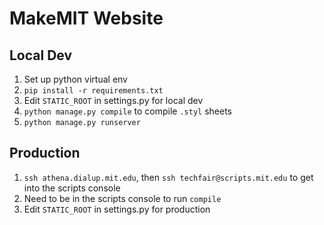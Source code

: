 MakeMIT Website
=======

Local Dev
-----
1. Set up python virtual env
2. `pip install -r requirements.txt`
3. Edit `STATIC_ROOT` in settings.py for local dev 
4. `python manage.py compile` to compile `.styl` sheets
5. `python manage.py runserver`

Production
-----
1. `ssh athena.dialup.mit.edu`, then `ssh techfair@scripts.mit.edu` to get into the scripts console
2. Need to be in the scripts console to run `compile`
3. Edit `STATIC_ROOT` in settings.py for production
